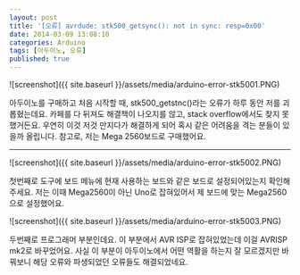 ```yaml
---
layout: post
title: '[오류] avrdude: stk500_getsync(): not in sync: resp=0x00'
date: 2014-03-09 13:08:10
categories: Arduino
tags: [아두이노, 오류]
published: true
---
```


![screenshot]({{ site.baseurl }}/assets/media/arduino-error-stk5001.PNG)

아두이노를 구매하고 처음 시작할 때, stk500_getstnc()라는 오류가 하루 동안 저를 괴롭혔는데요. 카페를 다 뒤져도 해결책이 나오지를 않고, stack overflow에서도 찾지 못했거든요. 우연히 이것 저것 만지다가 해결하게 되어 혹시 같은 어려움을 격는 분들이 있을까 올립니다. 참고로, 저는 Mega 2560보드로 구매했어요.

* * *

![screenshot]({{ site.baseurl }}/assets/media/arduino-error-stk5002.PNG)

첫번째로 도구에 보드 메뉴에 현재 사용하는 보드와 같은 보드로 설정되어있는지 확인해주세요. 저는 이때 Mega2560이 아닌 Uno로 잡혀있어서 제 보드에 맞는 Mega2560으로 설정했어요.

![screenshot]({{ site.baseurl }}/assets/media/arduino-error-stk5003.PNG)

두번째로 프로그래머 부분인데요. 이 부분에서 AVR ISP로 잡혀있었는데 이걸 AVRISP mk2로 바꾸었어요. 사실 이 부분이 아두이노에서 어떤 역활을 하는지 잘 모르겠지만 바꿔보니 해당 오류와 파생되었던 오류들도 해결되었네요.



